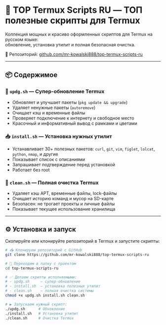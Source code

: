 # 🚀 TOP Termux Scripts RU — ТОП полезные скрипты для Termux

Коллекция мощных и красиво оформленных скриптов для Termux на русском языке:  
обновление, установка утилит и полная безопасная очистка.

📁 Репозиторий: [github.com/mr-kowalski888/top-termux-scripts-ru](https://github.com/mr-kowalski888/top-termux-scripts-ru)

---

## 📦 Содержимое

### 🔄 `updg.sh` — Супер-обновление Termux
- Обновляет и улучшает пакеты (`pkg update && upgrade`)
- Удаляет ненужные пакеты (`autoremove`)
- Очищает кэш и временные файлы
- Проверяет подключение к интернету и свободное место
- Красочный и информативный вывод с рамками и цветами

### 📥 `install.sh` — Установка нужных утилит
- Устанавливает 30+ полезных пакетов: `curl`, `git`, `vim`, `figlet`, `lolcat`, `python`, `nmap`, и другие
- Показывает список с описаниями
- Запрашивает подтверждение перед установкой
- Работает без root

### 🧹 `clean.sh` — Полная очистка Termux
- Удаляет кэш APT, временные файлы, lock-файлы
- Очищает историю команд и мусор на SD-карте
- Безопасен: не трогает проекты и личные файлы
- Показывает текущее использование хранилища

---

## ⚙️ Установка и запуск

Скопируйте или клонируйте репозиторий в Termux и запустите скрипты:

```bash
# 📥 Клонируем репозиторий с GitHub
git clone https://github.com/mr-kowalski888/top-termux-scripts-ru

# 📂 Переходим в папку с проектом
cd top-termux-scripts-ru

# ✅ Делаем скрипты исполняемыми:
# - updg.sh     — супер-обновление
# - install.sh  — установка полезных утилит
# - clean.sh    — полная очистка системы
chmod +x updg.sh install.sh clean.sh

# ▶️ Запускаем нужный скрипт:
./updg.sh      # Обновление
./install.sh   # Установка утилит
./clean.sh     # Очистка Termux
